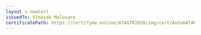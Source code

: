 ```yaml
--- 
layout : newCert 
issuedTo: Vinayak Malusare 
certificatePath: https://certifyme.online/ATAGTR2020/img/cert/AutomATAhon/VinayakMalusare_a7d28.png
--- 
```


